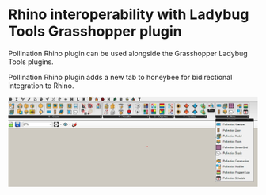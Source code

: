 # Rhino interoperability with Ladybug Tools Grasshopper plugin

Pollination Rhino plugin can be used alongside the Grasshopper Ladybug Tools plugins.

Pollination Rhino plugin adds a new tab to honeybee for bidirectional integration to
Rhino.

![Ladybug Tools Rhino tab](../../.gitbook/assets/ladybug_tools_rhino_tab.jpg)
